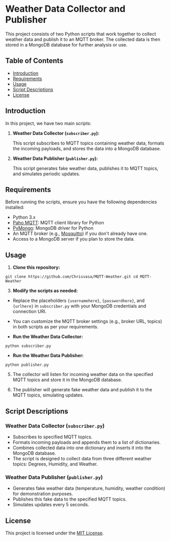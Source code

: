 
# Weather Data Collector and Publisher

This project consists of two Python scripts that work together to collect weather data and publish it to an MQTT broker. The collected data is then stored in a MongoDB database for further analysis or use.

## Table of Contents
- [Introduction](#introduction)
- [Requirements](#requirements)
- [Usage](#usage)
- [Script Descriptions](#script-descriptions)
- [License](#license)

## Introduction

In this project, we have two main scripts:

1. **Weather Data Collector (`subscriber.py`):**

   This script subscribes to MQTT topics containing weather data, formats the incoming payloads, and stores the data into a MongoDB database.

2. **Weather Data Publisher (`publisher.py`):**

   This script generates fake weather data, publishes it to MQTT topics, and simulates periodic updates.

## Requirements

Before running the scripts, ensure you have the following dependencies installed:

- Python 3.x
- [Paho MQTT](https://pypi.org/project/paho-mqtt/): MQTT client library for Python
- [PyMongo](https://pypi.org/project/pymongo/): MongoDB driver for Python
- An MQTT broker (e.g., [Mosquitto](https://mosquitto.org/)) if you don't already have one.
- Access to a MongoDB server if you plan to store the data.

## Usage

1. **Clone this repository:**


``git clone https://github.com/Chrisvasa/MQTT-Weather.git
cd MQTT-Weather``


3. **Modify the scripts as needed:**

- Replace the placeholders `{usernamehere}`, `{passwordhere}`, and `{urlhere}` in `subscriber.py` with your MongoDB credentials and connection URI.
- You can customize the MQTT broker settings (e.g., broker URL, topics) in both scripts as per your requirements.

-  **Run the Weather Data Collector:**

``` python subscriber.py ```

- **Run the Weather Data Publisher:**

```python publisher.py```


5. The collector will listen for incoming weather data on the specified MQTT topics and store it in the MongoDB database.

6. The publisher will generate fake weather data and publish it to the MQTT topics, simulating updates.

## Script Descriptions

### Weather Data Collector (`subscriber.py`)

- Subscribes to specified MQTT topics.
- Formats incoming payloads and appends them to a list of dictionaries.
- Combines collected data into one dictionary and inserts it into the MongoDB database.
- The script is designed to collect data from three different weather topics: Degrees, Humidity, and Weather.

### Weather Data Publisher (`publisher.py`)

- Generates fake weather data (temperature, humidity, weather condition) for demonstration purposes.
- Publishes this fake data to the specified MQTT topics.
- Simulates updates every 5 seconds.

## License

This project is licensed under the [MIT License](LICENSE).


